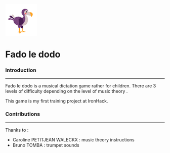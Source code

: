 
<img src="/images/dodoD.png" alt="dodo" width="100"/>

# Fado le dodo

### Introduction
---

Fado le dodo is a musical dictation game rather for children.
There are 3 levels of difficulty depending on the level of music theory .

This game is my first training project at IronHack. 



### Contributions
---

Thanks to :

- Caroline PETITJEAN WALECKX : music theory instructions
- Bruno TOMBA : trumpet sounds










